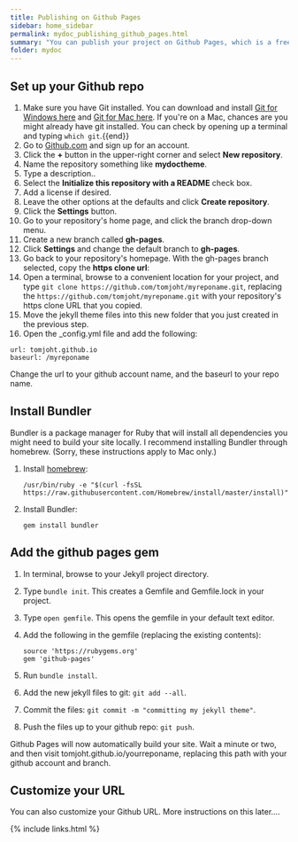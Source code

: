 ```yaml
---
title: Publishing on Github Pages
sidebar: home_sidebar
permalink: mydoc_publishing_github_pages.html
summary: "You can publish your project on Github Pages, which is a free web hosting service provided by Github. All you need is to put your content into a Github repo branch called gh-pages and make this your default branch in your repo. With a Jekyll site, you just commit your entire project into the gh-pages branch and Github Pages will build the site for you."
folder: mydoc
---
```


## Set up your Github repo

1. Make sure you have Git installed. You can download and install [Git for Windows here](https://git-scm.com/download/win) and [Git for Mac here](https://git-scm.com/download/mac). If you're on a Mac, chances are you might already have git installed. You can check by opening up a terminal and typing `which git`.{{end}}
1. Go to [Github.com](http://github.com) and sign up for an account.
2. Click the **+** button in the upper-right corner and select **New repository**.
3. Name the repository something like **mydoctheme**.
4. Type a description..
5. Select the **Initialize this repository with a README** check box.
6. Add a license if desired.
7. Leave the other options at the defaults and click **Create repository**.
8. Click the **Settings** button.
9. Go to your repository's home page, and click the branch drop-down menu.
10. Create a new branch called **gh-pages**.  
11. Click **Settings** and change the default branch to **gh-pages**.
11. Go back to your repository's homepage. With the gh-pages branch selected, copy the **https clone url**:
12. Open a terminal, browse to a convenient location for your project, and type `git clone https://github.com/tomjoht/myreponame.git`, replacing the `https://github.com/tomjoht/myreponame.git` with your repository's https clone URL that you copied.
13. Move the jekyll theme files into this new folder that you just created in the previous step.
14. Open the \_config.yml file and add the following:

   ```
   url: tomjoht.github.io
   baseurl: /myreponame
   ```

   Change the url to your github account name, and the baseurl to your repo name.

## Install Bundler

Bundler is a package manager for Ruby that will install all dependencies you might need to build your site locally. I recommend installing Bundler through homebrew. (Sorry, these instructions apply to Mac only.)

1. Install [homebrew](http://brew.sh/):

   ```
   /usr/bin/ruby -e "$(curl -fsSL https://raw.githubusercontent.com/Homebrew/install/master/install)"
   ```
2. Install Bundler:

   ```
   gem install bundler
   ```


## Add the github pages gem

1. In terminal, browse to your Jekyll project directory.
2. Type `bundle init`. This creates a Gemfile and Gemfile.lock in your project.
3. Type `open gemfile`. This opens the gemfile in your default text editor.
4. Add the following in the gemfile (replacing the existing contents):

   ```
   source 'https://rubygems.org'
   gem 'github-pages'
   ```

5. Run `bundle install`.
14. Add the new jekyll files to git: `git add --all`.
15. Commit the files: `git commit -m "committing my jekyll theme"`.
16. Push the files up to your github repo: `git push`.

Github Pages will now automatically build your site. Wait a minute or two, and then visit tomjoht.github.io/yourreponame, replacing this path with your github account and branch.

## Customize your URL

You can also customize your Github URL. More instructions on this later....

{% include links.html %}
